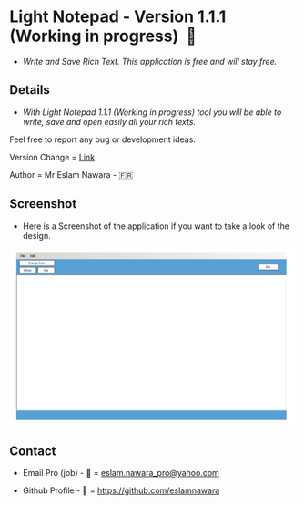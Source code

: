 # Light Notepad - Version 1.1.1 (Working in progress)  :star2:

- *Write and Save Rich Text. This application is free and will stay free.*

## Details

- *With Light Notepad 1.1.1 (Working in progress) tool you will be able to write, save and open easily all your rich texts.*

Feel free to report any bug or development ideas. 

Version Change = [Link](CHANGE.md)

Author = Mr Eslam Nawara - :fr:

## Screenshot

- Here is a Screenshot of the application if you want to take a look of the design.

![alt tag](https://github.com/eslamnawara/Light_Notepad-1.1.1/blob/master/Screenshot_.jpg) 

## Contact

- Email Pro (job) - :email: = eslam.nawara_pro@yahoo.com

- Github Profile - :man: = https://github.com/eslamnawara


